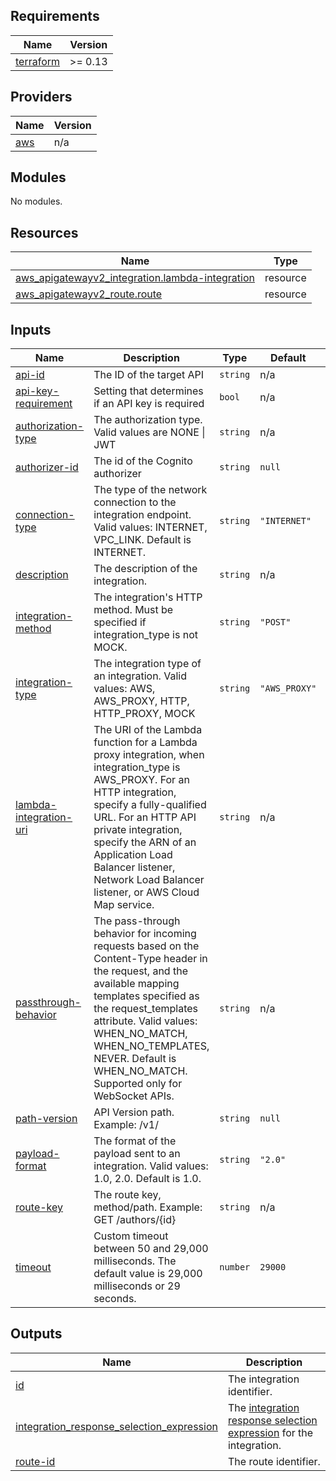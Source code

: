 ## Requirements

| Name | Version |
|------|---------|
| <a name="requirement_terraform"></a> [terraform](#requirement\_terraform) | >= 0.13 |

## Providers

| Name | Version |
|------|---------|
| <a name="provider_aws"></a> [aws](#provider\_aws) | n/a |

## Modules

No modules.

## Resources

| Name | Type |
|------|------|
| [aws_apigatewayv2_integration.lambda-integration](https://registry.terraform.io/providers/hashicorp/aws/latest/docs/resources/apigatewayv2_integration) | resource |
| [aws_apigatewayv2_route.route](https://registry.terraform.io/providers/hashicorp/aws/latest/docs/resources/apigatewayv2_route) | resource |

## Inputs

| Name | Description | Type | Default | Required |
|------|-------------|------|---------|:--------:|
| <a name="input_api-id"></a> [api-id](#input\_api-id) | The ID of the target API | `string` | n/a | yes |
| <a name="input_api-key-requirement"></a> [api-key-requirement](#input\_api-key-requirement) | Setting that determines if an API key is required | `bool` | n/a | yes |
| <a name="input_authorization-type"></a> [authorization-type](#input\_authorization-type) | The authorization type. Valid values are NONE \| JWT | `string` | n/a | yes |
| <a name="input_authorizer-id"></a> [authorizer-id](#input\_authorizer-id) | The id of the Cognito authorizer | `string` | `null` | no |
| <a name="input_connection-type"></a> [connection-type](#input\_connection-type) | The type of the network connection to the integration endpoint. Valid values: INTERNET, VPC\_LINK. Default is INTERNET. | `string` | `"INTERNET"` | no |
| <a name="input_description"></a> [description](#input\_description) | The description of the integration. | `string` | n/a | yes |
| <a name="input_integration-method"></a> [integration-method](#input\_integration-method) | The integration's HTTP method. Must be specified if integration\_type is not MOCK. | `string` | `"POST"` | no |
| <a name="input_integration-type"></a> [integration-type](#input\_integration-type) | The integration type of an integration. Valid values: AWS, AWS\_PROXY, HTTP, HTTP\_PROXY, MOCK | `string` | `"AWS_PROXY"` | no |
| <a name="input_lambda-integration-uri"></a> [lambda-integration-uri](#input\_lambda-integration-uri) | The URI of the Lambda function for a Lambda proxy integration, when integration\_type is AWS\_PROXY. For an HTTP integration, specify a fully-qualified URL. For an HTTP API private integration, specify the ARN of an Application Load Balancer listener, Network Load Balancer listener, or AWS Cloud Map service. | `string` | n/a | yes |
| <a name="input_passthrough-behavior"></a> [passthrough-behavior](#input\_passthrough-behavior) | The pass-through behavior for incoming requests based on the Content-Type header in the request, and the available mapping templates specified as the request\_templates attribute. Valid values: WHEN\_NO\_MATCH, WHEN\_NO\_TEMPLATES, NEVER. Default is WHEN\_NO\_MATCH. Supported only for WebSocket APIs. | `string` | n/a | yes |
| <a name="input_path-version"></a> [path-version](#input\_path-version) | API Version path. Example: /v1/ | `string` | `null` | no |
| <a name="input_payload-format"></a> [payload-format](#input\_payload-format) | The format of the payload sent to an integration. Valid values: 1.0, 2.0. Default is 1.0. | `string` | `"2.0"` | no |
| <a name="input_route-key"></a> [route-key](#input\_route-key) | The route key, method/path. Example: GET /authors/{id} | `string` | n/a | yes |
| <a name="input_timeout"></a> [timeout](#input\_timeout) | Custom timeout between 50 and 29,000 milliseconds. The default value is 29,000 milliseconds or 29 seconds. | `number` | `29000` | no |

## Outputs

| Name | Description |
|------|-------------|
| <a name="output_id"></a> [id](#output\_id) | The integration identifier. |
| <a name="output_integration_response_selection_expression"></a> [integration\_response\_selection\_expression](#output\_integration\_response\_selection\_expression) | The [integration response selection expression](https://docs.aws.amazon.com/apigateway/latest/developerguide/apigateway-websocket-api-selection-expressions.html#apigateway-websocket-api-integration-response-selection-expressions) for the integration. |
| <a name="output_route-id"></a> [route-id](#output\_route-id) | The route identifier. |
